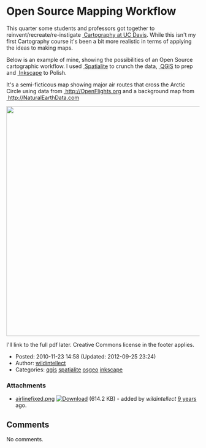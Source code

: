 # Open Source Mapping Workflow

This quarter some students and professors got together to reinvent/recreate/re-instigate <a href="http://geography.ucdavis.edu/classes/2010/cartography-map-design" class="ext-link"> Cartography at UC Davis</a>. While this isn't my first Cartography course it's been a bit more realistic in terms of applying the ideas to making maps.

Below is an example of mine, showing the possibilities of an Open Source cartographic workflow. I used <a href="http://www.gaia-gis.it/spatialite/" class="ext-link"> Spatialite</a> to crunch the data, <a href="http://qgis.org" class="ext-link"> QGIS</a> to prep and <a href="http://inkscape.org" class="ext-link"> Inkscape</a> to Polish.

It's a semi-ficticous map showing major air routes that cross the Arctic Circle using data from <a href="http://OpenFlights.org" class="ext-link"> http://OpenFlights.org</a> and a background map from <a href="http://NaturalEarthData.com" class="ext-link"> http://NaturalEarthData.com</a>

[<img src="../raw-attachment/blog/airlinemap/airlinefixed.png" width="600" />](../attachment/blog/airlinemap/airlinefixed.png.html)

I'll link to the full pdf later. Creative Commons license in the footer applies.

-   Posted: 2010-11-23 14:58 (Updated: 2012-09-25 23:24)
-   Author: [wildintellect](author/wildintellect.html)
-   Categories: [qgis](category/qgis.html) [spatialite](category/spatialite.html) [osgeo](category/osgeo.html) [inkscape](category/inkscape.html)

### Attachments

-   [airlinefixed.png](../attachment/blog/airlinemap/airlinefixed.png.html "View attachment") <a href="../raw-attachment/blog/airlinemap/airlinefixed.png" class="trac-rawlink" title="Download"><img src="../chrome/common/download.png" alt="Download" /></a> (614.2 KB) - added by *wildintellect* <a href="http://192.168.1.113/timeline?from=2011-01-08T15%3A33%3A14-08%3A00&amp;precision=second" class="timeline" title="2011-01-08T15:33:14-08:00 in Timeline">9 years</a> ago.

## Comments

No comments.
